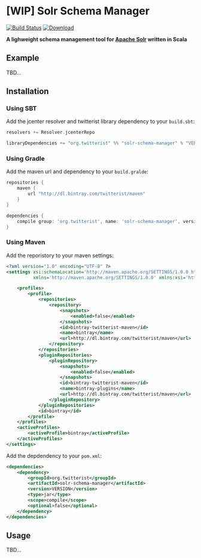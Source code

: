 [WIP] Solr Schema Manager
=========================

[![Build Status](https://travis-ci.org/twitterist/solr-schema-manager.svg?branch=master)](https://travis-ci.org/twitterist/solr-schema-manager)  [ ![Download](https://api.bintray.com/packages/twitterist/maven/solr-schema-manager/images/download.svg) ](https://bintray.com/twitterist/maven/solr-schema-manager/_latestVersion)

**A lighweight schema management tool for [Apache Solr](http://lucene.apache.org/solr/) written in Scala**

Example
-------

TBD...

Installation
------------

### Using SBT

Add the jcenter resolver and twitterist library dependency to your ```build.sbt```:

```scala
resolvers += Resolver.jcenterRepo

libraryDependencies += "org.twitterist" %% "solr-schema-manager" % "VERSION"
```

### Using Gradle

Add the maven url and dependency to your ```build.gralde```:

```groovy
repositories { 
    maven { 
        url "http://dl.bintray.com/twitterist/maven" 
    } 
}

dependencies {
    compile group: 'org.twitterist', name: 'solr-schema-manager', version: 'VERSION'
}
```

### Using Maven

Add the reporistory to your maven settings:

```xml
<?xml version="1.0" encoding="UTF-8" ?>
<settings xsi:schemaLocation='http://maven.apache.org/SETTINGS/1.0.0 http://maven.apache.org/xsd/settings-1.0.0.xsd'
          xmlns='http://maven.apache.org/SETTINGS/1.0.0' xmlns:xsi='http://www.w3.org/2001/XMLSchema-instance'>

    <profiles>
        <profile>
            <repositories>
                <repository>
                    <snapshots>
                        <enabled>false</enabled>
                    </snapshots>
                    <id>bintray-twitterist-maven</id>
                    <name>bintray</name>
                    <url>http://dl.bintray.com/twitterist/maven</url>
                </repository>
            </repositories>
            <pluginRepositories>
                <pluginRepository>
                    <snapshots>
                        <enabled>false</enabled>
                    </snapshots>
                    <id>bintray-twitterist-maven</id>
                    <name>bintray-plugins</name>
                    <url>http://dl.bintray.com/twitterist/maven</url>
                </pluginRepository>
            </pluginRepositories>
            <id>bintray</id>
        </profile>
    </profiles>
    <activeProfiles>
        <activeProfile>bintray</activeProfile>
    </activeProfiles>
</settings>
```

Add the depdendency to your ```pom.xml```:

```xml
<dependencies>
    <dependency>
        <groupId>org.twitterist</groupId>
        <artifactId>solr-schema-manager</artifactId>
        <version>VERSION</version>
        <type>jar</type>
        <scope>compile</scope>
        <optional>false</optional>
    </dependency>
</dependencies>
```

Usage
-----

TBD...
